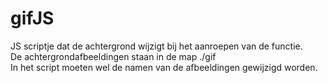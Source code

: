 # gifJS<br>
JS scriptje dat de achtergrond wijzigt bij het aanroepen van de functie.<br>
De achtergrondafbeeldingen staan in de map ./gif<br>
In het script moeten wel de namen van de afbeeldingen gewijzigd worden.
